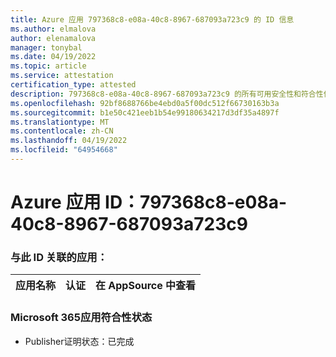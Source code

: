 ```yaml
---
title: Azure 应用 797368c8-e08a-40c8-8967-687093a723c9 的 ID 信息
ms.author: elmalova
author: elenamalova
manager: tonybal
ms.date: 04/19/2022
ms.topic: article
ms.service: attestation
certification_type: attested
description: 797368c8-e08a-40c8-8967-687093a723c9 的所有可用安全性和符合性信息信息。
ms.openlocfilehash: 92bf8688766be4ebd0a5f00dc512f66730163b3a
ms.sourcegitcommit: b1e50c421eeb1b54e99180634217d3df35a4897f
ms.translationtype: MT
ms.contentlocale: zh-CN
ms.lasthandoff: 04/19/2022
ms.locfileid: "64954668"
---
```

# <a name="azure-app-id-797368c8-e08a-40c8-8967-687093a723c9"></a>Azure 应用 ID：797368c8-e08a-40c8-8967-687093a723c9


### <a name="apps-associated-with-this-id"></a>与此 ID 关联的应用：
| **应用名称** | **认证** | **在 AppSource 中查看** |
|--------------|---------------|-----------------------|

### <a name="microsoft-365-app-compliance-status"></a>Microsoft 365应用符合性状态
- Publisher证明状态：已完成
